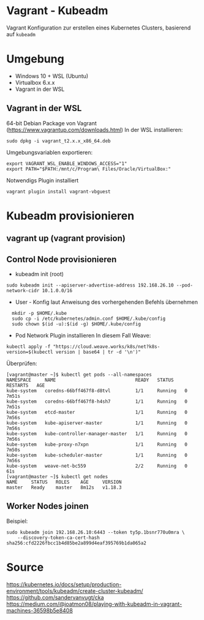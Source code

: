 # Vagrant - Kubeadm

Vagrant Konfiguration zur erstellen eines Kubernetes Clusters,
basierend auf `kubeadm` 

# Umgebung

* Windows 10 + WSL (Ubuntu)
* Virtualbox 6.x.x
* Vagrant in der WSL

## Vagrant in der WSL
64-bit Debian Package von Vagrant (https://www.vagrantup.com/downloads.html)
In der WSL installieren:
```
sudo dpkg -i vagrant_t2.x.x_x86_64.deb
```
Umgebungsvariablen exportieren:
```
export VAGRANT_WSL_ENABLE_WINDOWS_ACCESS="1"
export PATH="$PATH:/mnt/c/Program\ Files/Oracle/VirtualBox:"       
```
Notwendigs Plugin installiert
```
vagrant plugin install vagrant-vbguest
```

# Kubeadm provisionieren

## vagrant up (vagrant provision)

## Control Node provisionieren

* kubeadm init (root)
```
sudo kubeadm init --apiserver-advertise-address 192.168.26.10 --pod-network-cidr 10.1.0.0/16
```
* User - Konfig laut Anweisung des vorhergehenden Befehls übernehmen
```
  mkdir -p $HOME/.kube
  sudo cp -i /etc/kubernetes/admin.conf $HOME/.kube/config
  sudo chown $(id -u):$(id -g) $HOME/.kube/config
```
* Pod Network Plugin installieren
In diesem Fall Weave:
```
kubectl apply -f "https://cloud.weave.works/k8s/net?k8s-version=$(kubectl version | base64 | tr -d '\n')"
```

Überprüfen:
```
[vagrant@master ~]$ kubectl get pods --all-namespaces
NAMESPACE     NAME                             READY   STATUS    RESTARTS   AGE
kube-system   coredns-66bff467f8-d8tvl         1/1     Running   0          7m51s
kube-system   coredns-66bff467f8-h4sh7         1/1     Running   0          7m51s
kube-system   etcd-master                      1/1     Running   0          7m56s
kube-system   kube-apiserver-master            1/1     Running   0          7m56s
kube-system   kube-controller-manager-master   1/1     Running   0          7m56s
kube-system   kube-proxy-n7xpn                 1/1     Running   0          7m50s
kube-system   kube-scheduler-master            1/1     Running   0          7m56s
kube-system   weave-net-bc559                  2/2     Running   0          61s
[vagrant@master ~]$ kubectl get nodes
NAME     STATUS   ROLES    AGE     VERSION
master   Ready    master   8m12s   v1.18.3
```
## Worker Nodes joinen
Beispiel:
```
sudo kubeadm join 192.168.26.10:6443 --token ty5p.1bsnr770u0mra \
    --discovery-token-ca-cert-hash sha256:cfd2226fbcc1b4d85be2a899d4eaf395769b1da065a2
```
# Source
https://kubernetes.io/docs/setup/production-environment/tools/kubeadm/create-cluster-kubeadm/
https://github.com/sandervanvugt/cka
https://medium.com/@joatmon08/playing-with-kubeadm-in-vagrant-machines-36598b5e8408

